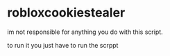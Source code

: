 # robloxcookiestealer
im not responsible for anything you do with this script.




to run it you just have to run the scrppt
